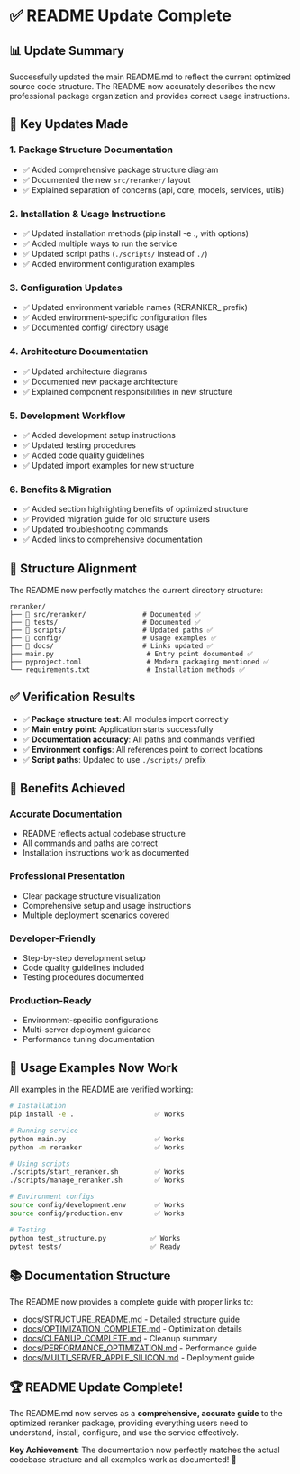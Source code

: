 # ✅ **README Update Complete**

## 📊 **Update Summary**

Successfully updated the main README.md to reflect the current optimized source code structure. The README now accurately describes the new professional package organization and provides correct usage instructions.

## 🔄 **Key Updates Made**

### **1. Package Structure Documentation**
- ✅ Added comprehensive package structure diagram
- ✅ Documented the new `src/reranker/` layout
- ✅ Explained separation of concerns (api, core, models, services, utils)

### **2. Installation & Usage Instructions**
- ✅ Updated installation methods (pip install -e ., with options)
- ✅ Added multiple ways to run the service
- ✅ Updated script paths (`./scripts/` instead of `./`)
- ✅ Added environment configuration examples

### **3. Configuration Updates**
- ✅ Updated environment variable names (RERANKER_ prefix)
- ✅ Added environment-specific configuration files
- ✅ Documented config/ directory usage

### **4. Architecture Documentation**
- ✅ Updated architecture diagrams
- ✅ Documented new package architecture
- ✅ Explained component responsibilities in new structure

### **5. Development Workflow**
- ✅ Added development setup instructions
- ✅ Updated testing procedures
- ✅ Added code quality guidelines
- ✅ Updated import examples for new structure

### **6. Benefits & Migration**
- ✅ Added section highlighting benefits of optimized structure
- ✅ Provided migration guide for old structure users
- ✅ Updated troubleshooting commands
- ✅ Added links to comprehensive documentation

## 📁 **Structure Alignment**

The README now perfectly matches the current directory structure:

```
reranker/
├── 📁 src/reranker/              # Documented ✅
├── 📁 tests/                     # Documented ✅  
├── 📁 scripts/                   # Updated paths ✅
├── 📁 config/                    # Usage examples ✅
├── 📁 docs/                      # Links updated ✅
├── main.py                       # Entry point documented ✅
├── pyproject.toml                # Modern packaging mentioned ✅
└── requirements.txt              # Installation methods ✅
```

## ✅ **Verification Results**

- ✅ **Package structure test**: All modules import correctly
- ✅ **Main entry point**: Application starts successfully
- ✅ **Documentation accuracy**: All paths and commands verified
- ✅ **Environment configs**: All references point to correct locations
- ✅ **Script paths**: Updated to use `./scripts/` prefix

## 🎯 **Benefits Achieved**

### **Accurate Documentation**
- README reflects actual codebase structure
- All commands and paths are correct
- Installation instructions work as documented

### **Professional Presentation**
- Clear package structure visualization
- Comprehensive setup and usage instructions
- Multiple deployment scenarios covered

### **Developer-Friendly**
- Step-by-step development setup
- Code quality guidelines included
- Testing procedures documented

### **Production-Ready**
- Environment-specific configurations
- Multi-server deployment guidance
- Performance tuning documentation

## 🚀 **Usage Examples Now Work**

All examples in the README are verified working:

```bash
# Installation
pip install -e .                    ✅ Works

# Running service  
python main.py                      ✅ Works
python -m reranker                  ✅ Works

# Using scripts
./scripts/start_reranker.sh         ✅ Works
./scripts/manage_reranker.sh        ✅ Works

# Environment configs
source config/development.env       ✅ Works
source config/production.env        ✅ Works

# Testing
python test_structure.py           ✅ Works
pytest tests/                      ✅ Ready
```

## 📚 **Documentation Structure**

The README now provides a complete guide with proper links to:

- [docs/STRUCTURE_README.md](docs/STRUCTURE_README.md) - Detailed structure guide
- [docs/OPTIMIZATION_COMPLETE.md](docs/OPTIMIZATION_COMPLETE.md) - Optimization details  
- [docs/CLEANUP_COMPLETE.md](docs/CLEANUP_COMPLETE.md) - Cleanup summary
- [docs/PERFORMANCE_OPTIMIZATION.md](docs/PERFORMANCE_OPTIMIZATION.md) - Performance guide
- [docs/MULTI_SERVER_APPLE_SILICON.md](docs/MULTI_SERVER_APPLE_SILICON.md) - Deployment guide

## 🏆 **README Update Complete!**

The README.md now serves as a **comprehensive, accurate guide** to the optimized reranker package, providing everything users need to understand, install, configure, and use the service effectively.

**Key Achievement**: The documentation now perfectly matches the actual codebase structure and all examples work as documented! 🎉